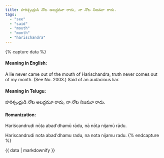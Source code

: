 ```yaml
---
title: హరిశ్చంద్రుడి నోట అబద్ధమూ రాదు, నా నోట నిజమూ రాదు.
tags:
  - "see"
  - "said"
  - "mouth"
  - "month"
  - "harischandra"
---
```


{% capture data %}
#### Meaning in English:
A lie never came out of the mouth of Harischandra, truth never comes out of my month.
(See No. 2003.)
Said of an audacious liar.

#### Meaning in Telugu:
హరిశ్చంద్రుడి నోట అబద్ధమూ రాదు, నా నోట నిజమూ రాదు.

#### Romanization:
Hariścandruḍi nōṭa abad'dhamū rādu, nā nōṭa nijamū rādu.

Hariscandrudi nota abad'dhamu radu, na nota nijamu radu.
{% endcapture %}

{{ data | markdownify }}

